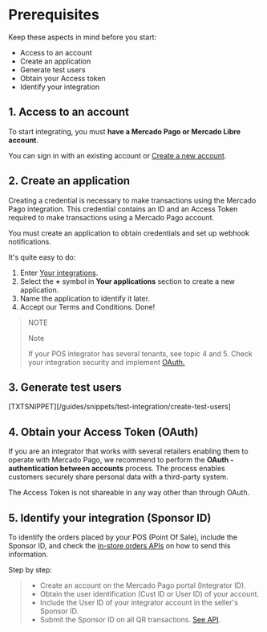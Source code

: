 # Prerequisites

Keep these aspects in mind before you start:

* Access to an account
* Create an application
* Generate test users
* Obtain your Access token
* Identify your integration

## 1. Access to an account

To start integrating, you must **have a Mercado Pago or Mercado Libre account**.

You can sign in with an existing account or [Create a new account](https://www.mercadopago[FAKER][URL][DOMAIN]/hub/registration/landing).

## 2. Create an application

Creating a credential is necessary to make transactions using the Mercado Pago integration. This credential contains an ID and an Access Token required to make transactions using a Mercado Pago account.

You must create an application to obtain credentials and set up webhook notifications.

It's quite easy to do:

1. Enter [Your integrations](https://www.mercadopago.com/developers/panel/applications).
2. Select the **+** symbol in **Your applications** section to create a new application.
3. Name the application to identify it later.
4. Accept our Terms and Conditions. Done!

> NOTE
>
> Note
>
>If your POS integrator has several tenants, see topic 4 and 5. Check your integration security and implement [OAuth.](/developers/es/docs/qr-code/additional-content/security/oauth/introduction)

## 3. Generate test users

[TXTSNIPPET][/guides/snippets/test-integration/create-test-users]

## 4. Obtain your Access Token (OAuth)

If you are an integrator that works with several retailers enabling them to operate with Mercado Pago, we recommend to perform the **OAuth - authentication between accounts** process. The process enables customers securely share personal data with a third-party system.

The Access Token is not shareable in any way other than through OAuth.

## 5. Identify your integration (Sponsor ID)

To identify the orders placed by your POS (Point Of Sale), include the Sponsor ID, and check the [in-store orders APIs](https://www.mercadopago[FAKER][URL][DOMAIN]/developers/en/reference/instore_orders_v2/_instore_qr_seller_collectors_user_id_pos_external_pos_id_orders/get) on how to send this information.

Step by step:

> * Create an account on the Mercado Pago portal (Integrator ID).
> * Obtain the user identification (Cust ID or User ID) of your account.
> * Include the User ID of your integrator account in the seller's Sponsor ID.
> * Submit the Sponsor ID on all QR transactions. [See API](https://www.mercadopago[FAKER][URL][DOMAIN]/developers/en/reference/instore_orders/_mpmobile_instore_qr_user_id_external_id/post).